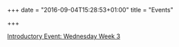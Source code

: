 +++
date = "2016-09-04T15:28:53+01:00"
title = "Events"

+++

[Introductory Event: Wednesday Week 3](http://us13.campaign-archive2.com/?u=9676b15692435738d0ca65e67&id=dc4d52c1a1&e=c14a62895a)
